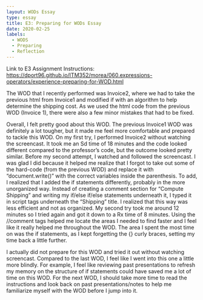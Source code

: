 ```yaml
---
layout: WODs Essay
type: essay
title: E3: Preparing for WODs Essay
date: 2020-02-25
labels:
  - WODS 
  - Preparing
  - Reflection
---
```

Link to E3 Assignment Instructions: https://dport96.github.io/ITM352/morea/060.expressions-operators/experience-preparing-for-WOD.html

The WOD that I recently performed was Invoice2, where we had to take the previous html from Invoice1 and modified if with an algorithm to help determine the shipping cost. As we used the html code from the previous WOD (Invoice 1), there were also a few minor mistakes that had to be fixed. 

Overall, I felt pretty good about this WOD. The previous Invoice1 WOD was definitely a lot tougher, but it made me feel more comfortable and prepared to tackle this WOD. On my first try, I performed Invoice2 without watching the screencast. It took me an Sd time of 18 minutes and the code looked different compared to the professor’s code, but the outcome looked pretty similar. Before my second attempt, I watched and followed the screencast. I was glad I did because it helped me realize that I forgot to take out some of the hard-code (from the previous WOD) and replace it with “document.write()” with the correct variables inside the parenthesis. To add, I realized that I added the if statements differently, probably in the more unorganized way. Instead of creating a comment section for “Compute Shipping” and writing my if/else if/else statements underneath it, I typed it in script tags underneath the “Shipping” title. I realized that this way was less efficient and not as organized. My second try took me around 12 minutes so I tried again and got it down to a Rx time of 8 minutes. Using the //comment tags helped me locate the areas I needed to find faster and I feel like it really helped me throughout the WOD. The area I spent the most time on was the if statements, as I kept forgetting the {} curly braces, setting my time back a little further.

I actually did not prepare for this WOD and tried it out without watching screencast. Compared to the last WOD, I feel like I went into this one a little more blindly. For example, I feel like reviewing past presentations to refresh my memory on the structure of if statements could have saved me a lot of time on this WOD. For the next WOD, I should take more time to read the instructions and look back on past presentations/notes to help me familiarize myself with the WOD before I jump into it.
